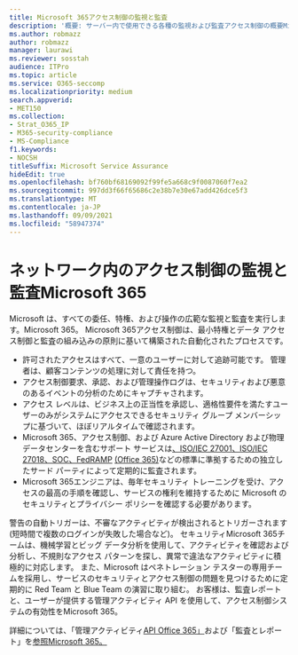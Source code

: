 ```yaml
---
title: Microsoft 365アクセス制御の監視と監査
description: '概要: サーバー内で使用できる各種の監視および監査アクセス制御の概要Microsoft 365。'
ms.author: robmazz
author: robmazz
manager: laurawi
ms.reviewer: sosstah
audience: ITPro
ms.topic: article
ms.service: O365-seccomp
ms.localizationpriority: medium
search.appverid:
- MET150
ms.collection:
- Strat_O365_IP
- M365-security-compliance
- MS-Compliance
f1.keywords:
- NOCSH
titleSuffix: Microsoft Service Assurance
hideEdit: true
ms.openlocfilehash: bf760bf68169092f99fe5a668c9f0087060f7ea2
ms.sourcegitcommit: 997dd3f66f65686c2e38b7e30e67add426dce5f3
ms.translationtype: MT
ms.contentlocale: ja-JP
ms.lasthandoff: 09/09/2021
ms.locfileid: "58947374"
---
```

# <a name="monitoring-and-auditing-access-controls-in-microsoft-365"></a>ネットワーク内のアクセス制御の監視と監査Microsoft 365

Microsoft は、すべての委任、特権、および操作の広範な監視と監査を実行します。Microsoft 365。 Microsoft 365アクセス制御は、最小特権とデータ アクセス制御と監査の組み込みの原則に基いて構築された自動化されたプロセスです。

- 許可されたアクセスはすべて、一意のユーザーに対して追跡可能です。 管理者は、顧客コンテンツの処理に対して責任を持つ。
- アクセス制御要求、承認、および管理操作ログは、セキュリティおよび悪意のあるイベントの分析のためにキャプチャされます。
- アクセス レベルは、ビジネス上の正当性を承認し、適格性要件を満たすユーザーのみがシステムにアクセスできるセキュリティ グループ メンバーシップに基づいて、ほぼリアルタイムで確認されます。
- Microsoft 365、アクセス制御、および Azure Active Directory および物理データセンターを含む[](https://www.microsoft.com/TrustCenter/Compliance?service=Office#Icons)サポート サービスは[、ISO/IEC 27001、ISO/IEC 27018、SOC、FedRAMP](https://www.microsoft.com/TrustCenter/Compliance/iso-iec-27001) [(Office 365)](https://www.microsoft.com/TrustCenter/Compliance/FedRAMP)などの標準[](https://www.microsoft.com/TrustCenter/Compliance/SOC)に準拠するための独立したサード パーティによって定期的に監査されます。 [](https://www.microsoft.com/TrustCenter/Compliance/iso-iec-27018)
- Microsoft 365エンジニアは、毎年セキュリティ トレーニングを受け、アクセスの最高の手順を確認し、サービスの権利を維持するために Microsoft のセキュリティとプライバシー ポリシーを確認する必要があります。

警告の自動トリガーは、不審なアクティビティが検出されるとトリガーされます (短時間で複数のログインが失敗した場合など)。 セキュリティMicrosoft 365チームは、機械学習とビッグ データ分析を使用して、アクティビティを確認および分析し、不規則なアクセス パターンを探し、異常で違法なアクティビティに積極的に対応します。 また、Microsoft はペネトレーション テスターの専用チームを採用し、サービスのセキュリティとアクセス制御の問題を見つけるために定期的に Red Team と Blue Team の演習に取り組む。 お客様は、監査レポートと、ユーザーが提供する管理アクティビティ API を使用して、アクセス制御システムの有効性をMicrosoft 365。

詳細については、「管理アクティビティ[API Office 365」](/office/office-365-management-api/office-365-management-activity-api-reference)および「監査とレポート」を[参照Microsoft 365。](assurance-auditing-and-reporting-overview.md)
